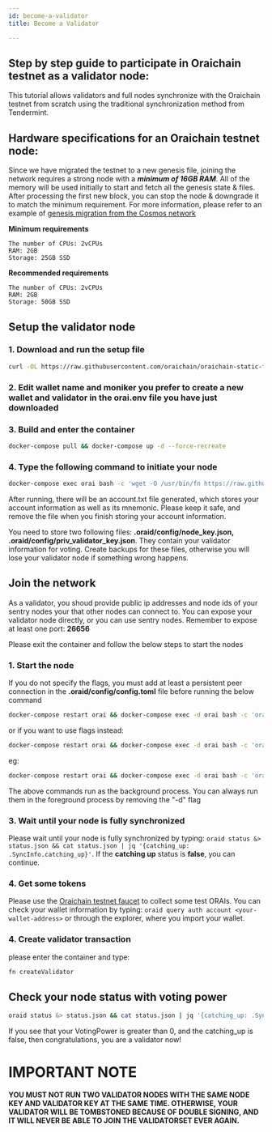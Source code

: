 ```yaml
---
id: become-a-validator
title: Become a Validator

---
```


## Step by step guide to participate in Oraichain testnet as a validator node:

This tutorial allows validators and full nodes synchronize with the Oraichain testnet from scratch using the traditional synchronization method from Tendermint.

## Hardware specifications for an Oraichain testnet node:

Since we have migrated the testnet to a new genesis file, joining the network requires a strong node with a ***minimum of 16GB RAM***. All of the memory will be used initially to start and fetch all the genesis state & files. After processing the first new block, you can stop the node & downgrade it to match the minimum requirement. For more information, please refer to an example of [genesis migration from the Cosmos network](https://github.com/cosmos/gaia/blob/main/docs/migration/cosmoshub-3.md)

**Minimum requirements**

```
The number of CPUs: 2vCPUs
RAM: 2GB
Storage: 25GB SSD
```

**Recommended requirements**

```
The number of CPUs: 2vCPUs
RAM: 2GB
Storage: 50GB SSD
```

## Setup the validator node

### 1. Download and run the setup file

```bash
curl -OL https://raw.githubusercontent.com/oraichain/oraichain-static-files/master/testnet-static-files/setup.sh && chmod +x ./setup.sh && ./setup.sh
```

### 2. Edit wallet name and moniker you prefer to create a new wallet and validator in the orai.env file you have just downloaded

### 3. Build and enter the container

```bash
docker-compose pull && docker-compose up -d --force-recreate
```

### 4. Type the following command to initiate your node

```bash
docker-compose exec orai bash -c 'wget -O /usr/bin/fn https://raw.githubusercontent.com/oraichain/oraichain-static-files/master/testnet-static-files/fn.sh && chmod +x /usr/bin/fn' && docker-compose exec orai fn init
```

After running, there will be an account.txt file generated, which stores your account information as well as its mnemonic. Please keep it safe, and remove the file when you finish storing your account information.

You need to store two following files: **.oraid/config/node_key.json, .oraid/config/priv_validator_key.json**. They contain your validator information for voting. Create backups for these files, otherwise you will lose your validator node if something wrong happens.

## Join the network

As a validator, you shoud provide public ip addresses and node ids of your sentry nodes your that other nodes can connect to. You can expose your validator node directly, or you can use sentry nodes. Remember to expose at least one port: **26656**

Please exit the container and follow the below steps to start the nodes

### 1. Start the node

If you do not specify the flags, you must add at least a persistent peer connection in the **.oraid/config/config.toml** file before running the below command

```bash
docker-compose restart orai && docker-compose exec -d orai bash -c 'oraivisor start'
```

or if you want to use flags instead:

```bash
docker-compose restart orai && docker-compose exec -d orai bash -c 'oraivisor start --p2p.pex false --p2p.persistent_peers "<node-id1>@<ip-address1>:26656,<node-id2>@<ip-address2>:26656"'
```

eg: 
```bash
docker-compose restart orai && docker-compose exec -d orai bash -c 'oraivisor start --p2p.pex false --p2p.persistent_peers "826756ec4c4aaa621c71de120ceb19c91925c0f3@1.2.3.4:26656,0baa806b3a4dd17be6e06369d899f140c3897d6e@4.5.6.7:26656"'
```

The above commands run as the background process. You can always run them in the foreground process by removing the "-d" flag

### 3. Wait until your node is fully synchronized

Please wait until your node is fully synchronized by typing: ```oraid status &> status.json && cat status.json | jq '{catching_up: .SyncInfo.catching_up}'```. If the **catching up** status is **false**, you can continue.

### 4. Get some tokens

Please use the [Oraichain testnet faucet](https://testnet-faucet.web.app/) to collect some test ORAIs.
You can check your wallet information by typing: ```oraid query auth account <your-wallet-address>``` or through the explorer, where you import your wallet.

### 4. Create validator transaction

please enter the container and type:

```bash
fn createValidator
```

## Check your node status with voting power

```bash
oraid status &> status.json && cat status.json | jq '{catching_up: .SyncInfo.catching_up, voting_power: .ValidatorInfo.VotingPower}'
```

If you see that your VotingPower is greater than 0, and the catching_up is false, then congratulations, you are a validator now!

# IMPORTANT NOTE

**YOU MUST NOT RUN TWO VALIDATOR NODES WITH THE SAME NODE KEY AND VALIDATOR KEY AT THE SAME TIME. OTHERWISE, YOUR VALIDATOR WILL BE TOMBSTONED BECAUSE OF DOUBLE SIGNING, AND IT WILL NEVER BE ABLE TO JOIN THE VALIDATORSET EVER AGAIN.**